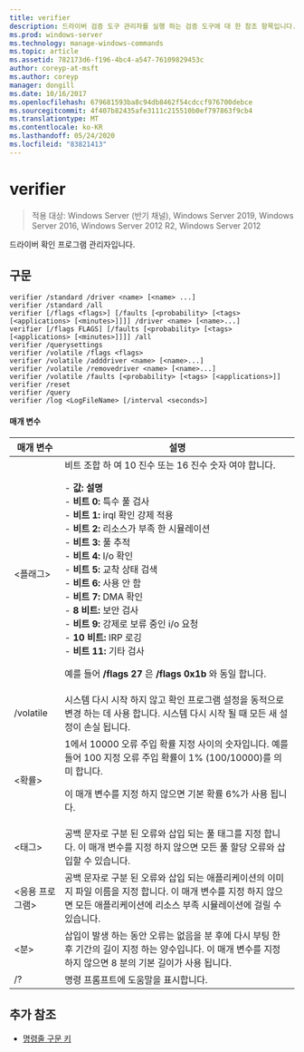 ```yaml
---
title: verifier
description: 드라이버 검증 도구 관리자를 실행 하는 검증 도구에 대 한 참조 항목입니다.
ms.prod: windows-server
ms.technology: manage-windows-commands
ms.topic: article
ms.assetid: 782173d6-f196-4bc4-a547-76109829453c
author: coreyp-at-msft
ms.author: coreyp
manager: dongill
ms.date: 10/16/2017
ms.openlocfilehash: 679681593ba8c94db8462f54cdccf976700debce
ms.sourcegitcommit: 4f407b82435afe3111c215510b0ef797863f9cb4
ms.translationtype: MT
ms.contentlocale: ko-KR
ms.lasthandoff: 05/24/2020
ms.locfileid: "83821413"
---
```

# <a name="verifier"></a>verifier

> 적용 대상: Windows Server (반기 채널), Windows Server 2019, Windows Server 2016, Windows Server 2012 R2, Windows Server 2012

드라이버 확인 프로그램 관리자입니다.

## <a name="syntax"></a>구문
```
verifier /standard /driver <name> [<name> ...]
verifier /standard /all
verifier [/flags <flags>] [/faults [<probability> [<tags> [<applications> [<minutes>]]]] /driver <name> [<name>...]
verifier [/flags FLAGS] [/faults [<probability> [<tags> [<applications> [<minutes>]]]] /all
verifier /querysettings
verifier /volatile /flags <flags>
verifier /volatile /adddriver <name> [<name>...]
verifier /volatile /removedriver <name> [<name>...]
verifier /volatile /faults [<probability> [<tags> [<applications>]]
verifier /reset
verifier /query
verifier /log <LogFileName> [/interval <seconds>]
```
#### <a name="parameters"></a>매개 변수
|매개 변수|설명|
|-------|--------|
|\<플래그>|비트 조합 하 여 10 진수 또는 16 진수 숫자 여야 합니다.<p>-   **값: 설명**<br />-   **비트 0:** 특수 풀 검사<br />-   **비트 1:** irql 확인 강제 적용<br />-   **비트 2:** 리소스가 부족 한 시뮬레이션<br />-   **비트 3:** 풀 추적<br />-   **비트 4:** I/o 확인<br />-   **비트 5:** 교착 상태 검색<br />-   **비트 6:** 사용 안 함<br />-   **비트 7:** DMA 확인<br />-   **8 비트:** 보안 검사<br />-   **비트 9:** 강제로 보류 중인 i/o 요청<br />-   **10 비트:** IRP 로깅<br />-   **비트 11:** 기타 검사<p>예를 들어 **/flags 27** 은 **/flags 0x1b** 와 동일 합니다.|
|/volatile|시스템 다시 시작 하지 않고 확인 프로그램 설정을 동적으로 변경 하는 데 사용 합니다. 시스템 다시 시작 될 때 모든 새 설정이 손실 됩니다.|
|\<확률>|1에서 10000 오류 주입 확률 지정 사이의 숫자입니다. 예를 들어 100 지정 오류 주입 확률이 1% (100/10000)를 의미 합니다.<p>이 매개 변수를 지정 하지 않으면 기본 확률 6%가 사용 됩니다.|
|\<태그>|공백 문자로 구분 된 오류와 삽입 되는 풀 태그를 지정 합니다. 이 매개 변수를 지정 하지 않으면 모든 풀 할당 오류와 삽입할 수 있습니다.|
|\<응용 프로그램>|공백 문자로 구분 된 오류와 삽입 되는 애플리케이션의 이미지 파일 이름을 지정 합니다. 이 매개 변수를 지정 하지 않으면 모든 애플리케이션에 리소스 부족 시뮬레이션에 걸릴 수 있습니다.|
|\<분>|삽입이 발생 하는 동안 오류는 없음을 분 후에 다시 부팅 한 후 기간의 길이 지정 하는 양수입니다. 이 매개 변수를 지정 하지 않으면 8 분의 기본 길이가 사용 됩니다.|
|/?|명령 프롬프트에 도움말을 표시합니다.|

## <a name="additional-references"></a>추가 참조
- [명령줄 구문 키](command-line-syntax-key.md)